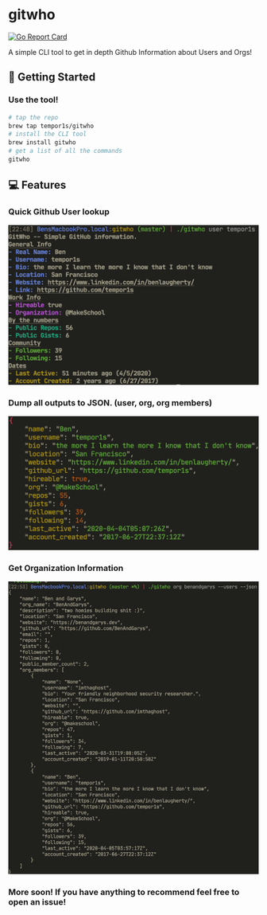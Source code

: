 # gitwho

[![Go Report Card](https://goreportcard.com/badge/github.com/tempor1s/gitwho)](https://goreportcard.com/report/github.com/tempor1s/gitwho)

A simple CLI tool to get in depth Github Information about Users and Orgs!

## 🚀 Getting Started

### Use the tool!

```sh
# tap the repo
brew tap tempor1s/gitwho
# install the CLI tool
brew install gitwho
# get a list of all the commands
gitwho
```

## 💻 Features

### Quick Github User lookup
<img src="docs/media/user.png" alt="User Lookup" title="Lookup any user quickly with just their username!">

### Dump all outputs to JSON. (user, org, org members)
<img src="docs/media/user_json.png" alt="JSON Dump" title="Dump github information straight into a .json file, or copy it from the CLI!">

### Get Organization Information
<img src="docs/media/org_json.png" alt="Org Info" title="Get in-depth information about an organization.">

### More soon! If you have anything to recommend feel free to open an issue!

